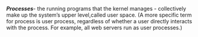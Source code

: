 **_Processes_**- the running programs that the kernel manages - collectively make up the system’s upper level,called user space. (A more specific term for process is user process, regardless of whether a user directly
interacts with the process. For example, all web servers run as user processes.)




